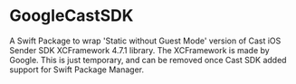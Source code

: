 # GoogleCastSDK

A Swift Package to wrap 'Static without Guest Mode' version of Cast iOS Sender SDK XCFramework 4.7.1 library.
The XCFramework is made by Google.
This is just temporary, and can be removed once Cast SDK added support for Swift Package Manager.
